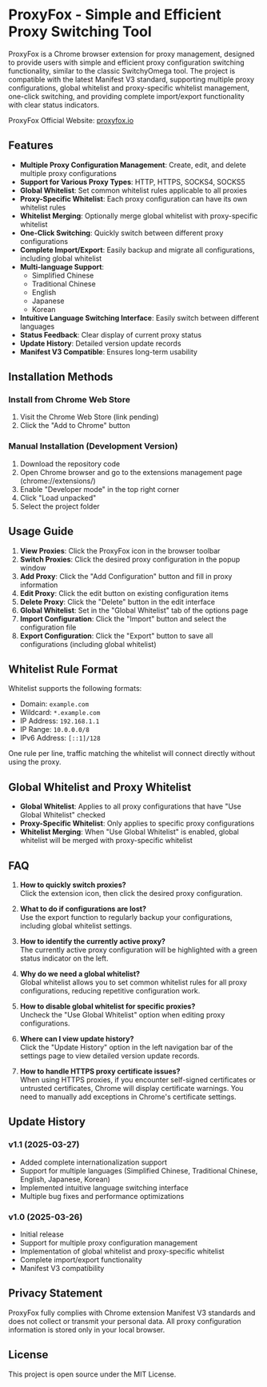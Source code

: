 # ProxyFox - Simple and Efficient Proxy Switching Tool

ProxyFox is a Chrome browser extension for proxy management, designed to provide users with simple and efficient proxy configuration switching functionality, similar to the classic SwitchyOmega tool. The project is compatible with the latest Manifest V3 standard, supporting multiple proxy configurations, global whitelist and proxy-specific whitelist management, one-click switching, and providing complete import/export functionality with clear status indicators.

ProxyFox Official Website: [proxyfox.io](https://proxyfox.io)

## Features

- **Multiple Proxy Configuration Management**: Create, edit, and delete multiple proxy configurations
- **Support for Various Proxy Types**: HTTP, HTTPS, SOCKS4, SOCKS5
- **Global Whitelist**: Set common whitelist rules applicable to all proxies
- **Proxy-Specific Whitelist**: Each proxy configuration can have its own whitelist rules
- **Whitelist Merging**: Optionally merge global whitelist with proxy-specific whitelist
- **One-Click Switching**: Quickly switch between different proxy configurations
- **Complete Import/Export**: Easily backup and migrate all configurations, including global whitelist
- **Multi-language Support**:
  - Simplified Chinese
  - Traditional Chinese
  - English
  - Japanese
  - Korean
- **Intuitive Language Switching Interface**: Easily switch between different languages
- **Status Feedback**: Clear display of current proxy status
- **Update History**: Detailed version update records
- **Manifest V3 Compatible**: Ensures long-term usability

## Installation Methods

### Install from Chrome Web Store

1. Visit the Chrome Web Store (link pending)
2. Click the "Add to Chrome" button

### Manual Installation (Development Version)

1. Download the repository code
2. Open Chrome browser and go to the extensions management page (chrome://extensions/)
3. Enable "Developer mode" in the top right corner
4. Click "Load unpacked"
5. Select the project folder

## Usage Guide

1. **View Proxies**: Click the ProxyFox icon in the browser toolbar
2. **Switch Proxies**: Click the desired proxy configuration in the popup window
3. **Add Proxy**: Click the "Add Configuration" button and fill in proxy information
4. **Edit Proxy**: Click the edit button on existing configuration items
5. **Delete Proxy**: Click the "Delete" button in the edit interface
6. **Global Whitelist**: Set in the "Global Whitelist" tab of the options page
7. **Import Configuration**: Click the "Import" button and select the configuration file
8. **Export Configuration**: Click the "Export" button to save all configurations (including global whitelist)

## Whitelist Rule Format

Whitelist supports the following formats:
- Domain: `example.com`
- Wildcard: `*.example.com`
- IP Address: `192.168.1.1`
- IP Range: `10.0.0.0/8`
- IPv6 Address: `[::1]/128`

One rule per line, traffic matching the whitelist will connect directly without using the proxy.

## Global Whitelist and Proxy Whitelist

- **Global Whitelist**: Applies to all proxy configurations that have "Use Global Whitelist" checked
- **Proxy-Specific Whitelist**: Only applies to specific proxy configurations
- **Whitelist Merging**: When "Use Global Whitelist" is enabled, global whitelist will be merged with proxy-specific whitelist

## FAQ

1. **How to quickly switch proxies?**  
   Click the extension icon, then click the desired proxy configuration.

2. **What to do if configurations are lost?**  
   Use the export function to regularly backup your configurations, including global whitelist settings.

3. **How to identify the currently active proxy?**  
   The currently active proxy configuration will be highlighted with a green status indicator on the left.

4. **Why do we need a global whitelist?**  
   Global whitelist allows you to set common whitelist rules for all proxy configurations, reducing repetitive configuration work.

5. **How to disable global whitelist for specific proxies?**  
   Uncheck the "Use Global Whitelist" option when editing proxy configurations.

6. **Where can I view update history?**  
   Click the "Update History" option in the left navigation bar of the settings page to view detailed version update records.

7. **How to handle HTTPS proxy certificate issues?**  
   When using HTTPS proxies, if you encounter self-signed certificates or untrusted certificates, Chrome will display certificate warnings. You need to manually add exceptions in Chrome's certificate settings.

## Update History

### v1.1 (2025-03-27)
- Added complete internationalization support
- Support for multiple languages (Simplified Chinese, Traditional Chinese, English, Japanese, Korean)
- Implemented intuitive language switching interface
- Multiple bug fixes and performance optimizations

### v1.0 (2025-03-26)
- Initial release
- Support for multiple proxy configuration management
- Implementation of global whitelist and proxy-specific whitelist
- Complete import/export functionality
- Manifest V3 compatibility

## Privacy Statement

ProxyFox fully complies with Chrome extension Manifest V3 standards and does not collect or transmit your personal data. All proxy configuration information is stored only in your local browser.

## License

This project is open source under the MIT License. 